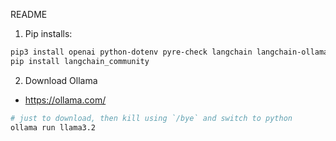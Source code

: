 README

1. Pip installs:
```bash
pip3 install openai python-dotenv pyre-check langchain langchain-ollama llama_index
pip install langchain_community
```

2. Download Ollama
* https://ollama.com/
```bash
# just to download, then kill using `/bye` and switch to python
ollama run llama3.2
```